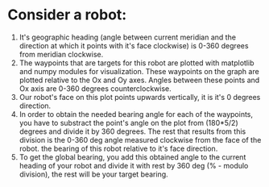 # Consider a robot:
1. It's geographic heading (angle between current meridian and the direction at which it points with it's face clockwise)
   is 0-360 degrees from meridian clockwise.
2. The waypoints that are targets for this robot are plotted with matplotlib and numpy modules for visualization.
   These waypoints on the graph are plotted relative to the Ox and Oy axes.
   Angles between these points and Ox axis are 0-360 degrees counterclockwise.
3. Our robot's face on this plot points upwards vertically, it is it's 0 degrees direction.
4. In order to obtain the needed bearing angle for each of the waypoints,
   you have to substract the point's angle on the plot from (180*5/2) degrees and divide it by 360 degrees.
   The rest that results from this division is the 0-360 deg angle measured clockwise from the face of the robot.
   the bearing of this robot relative to it's face direction.
5. To get the global bearing, you add this obtained angle to the current heading of your robot and divide it with rest by 360 deg
   (% - modulo division), the rest will be your target bearing.
